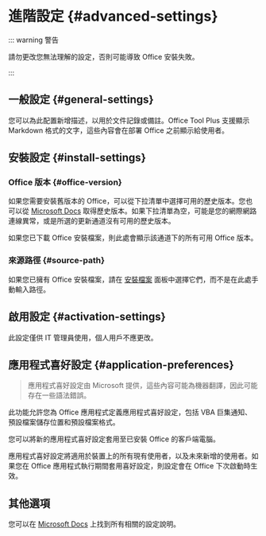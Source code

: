 # 進階設定 {#advanced-settings}

::: warning 警告

請勿更改您無法理解的設定，否則可能導致 Office 安裝失敗。

:::

## 一般設定 {#general-settings}

您可以為此配置新增描述，以用於文件記錄或備註。Office Tool Plus 支援顯示 Markdown 格式的文字，這些內容會在部署 Office 之前顯示給使用者。

## 安裝設定 {#install-settings}

### Office 版本 {#office-version}

如果您需要安裝舊版本的 Office，可以從下拉清單中選擇可用的歷史版本。您也可以從 [Microsoft Docs](https://docs.microsoft.com/zh-tw/officeupdates/update-history-microsoft365-apps-by-date) 取得歷史版本。如果下拉清單為空，可能是您的網際網路連線異常，或是所選的更新通道沒有可用的歷史版本。

如果您已下載 Office 安裝檔案，則此處會顯示該通道下的所有可用 Office 版本。

### 來源路徑 {#source-path}

如果您已擁有 Office 安裝檔案，請在 [安裝檔案](/zh-tw/usage/deploy/settings/basic.md#installation-files) 面板中選擇它們，而不是在此處手動輸入路徑。

## 啟用設定 {#activation-settings}

此設定僅供 IT 管理員使用，個人用戶不應更改。

## 應用程式喜好設定 {#application-preferences}

> 應用程式喜好設定由 Microsoft 提供，這些內容可能為機器翻譯，因此可能存在一些語法錯誤。

此功能允許您為 Office 應用程式定義應用程式喜好設定，包括 VBA 巨集通知、預設檔案儲存位置和預設檔案格式。

您可以將新的應用程式喜好設定套用至已安裝 Office 的客戶端電腦。

應用程式喜好設定將適用於裝置上的所有現有使用者，以及未來新增的使用者。如果您在 Office 應用程式執行期間套用喜好設定，則設定會在 Office 下次啟動時生效。

## 其他選項

您可以在 [Microsoft Docs](https://docs.microsoft.com/zh-tw/deployoffice/office-deployment-tool-configuration-options) 上找到所有相關的設定說明。
